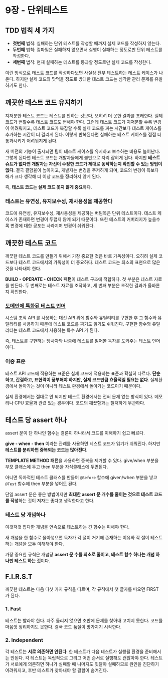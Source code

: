 # 9장 - 단위테스트

## TDD 법칙 세 가지

- **첫번째** 법칙: 실패하는 단위 테스트를 작성할 때까지 실제 코드를 작성하지 않는다.
- **두번째** 법칙: 컴파일은 실패하지 않으면서 실행이 실패하는 정도로만 단위 테스트를 작성한다.
- **세번째** 법칙: 현재 실패하는 테스트를 통과할 정도로만 실제 코드를 작성한다.

이런 방식으로 테스트 코드를 작성하다보면 사실상 전부 테스트하는 테스트 케이스가 나온다. 하지만 실제 코드와 맞먹을 정도로 방대한 테스트 코드는 심각한 관리 문제를 유발하기도 한다.

## 깨끗한 테스트 코드 유지하기

지저분한 테스트 코드는 테스트를 안하는 것보다, 오히려 더 못한 결과를 초래한다. 실제 코드가 변할수록 테스트 코드도 변해야 한다. 그런데 테스트 코드가 지저분할 수록 변경이 어려워지고, 테스트 코드가 복잡할 수록 실제 코드를 짜는 시간보다 테스트 케이스를 추가하는 시간이 더 걸리게 된다. 이렇게 반복된다면 실패하는 테스트 케이스를 점점 더 통과시키기 어려워지게 된다.

새 버전의 기능이 출시되면 팀이 테스트 케이스를 유지하고 보수하는 비용도 늘어난다. 그렇게 된다면 테스트 코드는 개발자들에게 불만으로 자리 잡히게 된다. 하지만 **테스트 슈트가 없다면 개발자는 자신이 수정한 코드가 제대로 동작하는지 확인할 수 있는 방법이 없다**. 결국 결함율이 높아지고, 개발자는 변경을 주저하게 되며, 코드의 변경이 득보다 해가 크다 생각해 더 이상 코드를 정리하지 않게 된다.

즉, **테스트 코드는 실제 코드 못지 않게 중요**하다.

### 테스트는 유연성, 유지보수성, 재사용성을 제공한다

코드에 유연성, 유지보수성, 재사용성을 제공하는 버팀목은 단위 테스트이다. 테스트 케이스가 존재하면 변경이 두렵지 않게 되기 때문이다. 또한 테스트의 커버리지가 높을수록 변경에 대한 공포는 사라지며 변경이 쉬워진다.

## 깨끗한 테스트 코드

깨끗한 테스트 코드를 만들기 위해서 가장 중요한 것은 바로 가독성이다. 오히려 실제 코드보다 테스트 코드에서의 가독성이 더 중요하다. 테스트 코드는 최소의 표현으로 많은 것을 나타내야 한다.

**BUILD - OPERATE - CHECK 패턴**이 테스트 구조에 적합하다. 첫 부분은 테스트 자료를 만든다. 두 번째로는 테스트 자료를 조작하고, 세 번째 부분은 조작한 결과가 올바른지 확인한다.

### [도메인에 특화된 테스트 언어](https://www.jetbrains.com/ko-kr/mps/concepts/domain-specific-languages/)

시스템 조작 API 를 사용하는 대신 API 위에 함수와 유틸리티를 구현한 후 그 함수와 유틸리티를 사용하기 때문에 테스트 코드를 짜기도 읽기도 쉬워진다. 구현한 함수와 유틸리티는 테스트 코드에서 사용하는 특수 API 가 된다.

즉, 테스트를 구현하는 당사자와 나중에 테스트를 읽어볼 독자를 도와주는 테스트 언어이다.

### 이중 표준

테스트 API 코드에 적용하는 표준은 실제 코드에 적용하는 표준과 확실히 다르다. **단순하고, 간결하고, 표현력이 풍부해야 하지만, 실제 코드만큼 효율적일 필요는 없다**. 실제환경에서 돌아가는 것이 아니라 테스트 환경에서 돌아가는 코드이기 때문이다.

실제 환경에서는 절대로 안 되지만 테스트 환경에서는 전혀 문제 없는 방식이 있다. 메모리나 CPU 효율과 관련 있는 경우이다. 코드의 깨끗함과는 철처하게 무관하다.

## 테스트 당 assert 하나

assert 문이 단 하나인 함수는 결론이 하나라서 코드를 이해하기 쉽고 빠르다.

**give - when - then** 이라는 관례를 사용하면 테스트 코드가 읽기가 쉬워진다. 하지만 **테스트를 분리하면 중복되는 코드는 많아진다**.

**TEMPLATE METHOD 패턴**을 사용하면 중복을 제거할 수 있다. give/when 부분을 부모 클래스에 두고 then 부분을 자식클래스에 두면된다.

아니면 독자적인 테스트 클래스를 만들어 `@Before` 함수에 given/when 부분을 넣고 `@Test` 함수에 then 부분을 넣어도 된다.

단일 assert 문은 좋은 방법이지만 **최대한 assert 문 개수를 줄이는 것으로 테스트 코드를 작성**하는 것이 저자는 좋다고 생각한다고 한다.

### 테스트 당 개념하나

이것저것 잡다한 개념을 연속으로 테스트하는 긴 함수는 피해야 한다.

새 개념을 한 함수로 몰아넣으면 독자가 각 절이 거기에 존재하는 이유와 각 절이 테스트하는 개념을 모두 이해해야 한다.

가장 중요한 규칙은 개념당 **assert 문 수를 최소로 줄이고, 테스트 함수 하나는 개념 하나만 테스트 하는 것**이다.

## F.I.R.S.T

깨끗한 테스트는 다음 다섯 가지 규칙을 따르며, 각 규칙에서 첫 글자를 따오면 FIRST 가 된다.

### 1. Fast

테스트는 빨라야 한다. 자주 돌리지 않으면 초반에 문제를 찾아내 고치지 못한다. 코드를 마음껏 정리하지도 못한다. 결국 코드 품질이 망가지기 시작한다.

### 2. Independent

각 테스트는 **서로 의존하면 안된다**. 한 테스트가 다음 테스트가 실행될 환경을 준비해서는 안된다. 각 테스트는 독립적으로 그리고 어떤 순서로 실행해도 괜찮아야 한다. 테스트가 서로에게 의존하면 하나가 실패할 때 나머지도 잇달아 실패하므로 원인을 진단하기 어려워지고, 후반 테스트가 찾아내야 할 결함이 숨겨진다.
